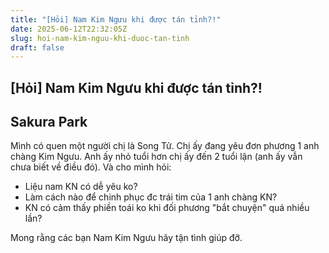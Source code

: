 ```yaml
---
title: "[Hỏi] Nam Kim Ngưu khi được tán tỉnh?!"
date: 2025-06-12T22:32:05Z
slug: hoi-nam-kim-nguu-khi-duoc-tan-tinh
draft: false
---
```


## [Hỏi] Nam Kim Ngưu khi được tán tỉnh?!

## Sakura Park

Mình có quen một người chị là Song Tử. Chị ấy đang yêu đơn phương 1 anh chàng Kim Ngưu. Anh ấy nhỏ tuổi hơn chị ấy đến 2 tuổi lận (anh ấy vẫn chưa biết về điều đó). Và cho mình hỏi:
- Liệu nam KN có dễ yêu ko?
- Làm cách nào để chinh phục đc trái tim của 1 anh chàng KN?
- KN có cảm thấy phiền toái ko khi đối phương "bắt chuyện" quá nhiều lần?
 
Mong rằng các bạn Nam Kim Ngưu hãy tận tình giúp đỡ.